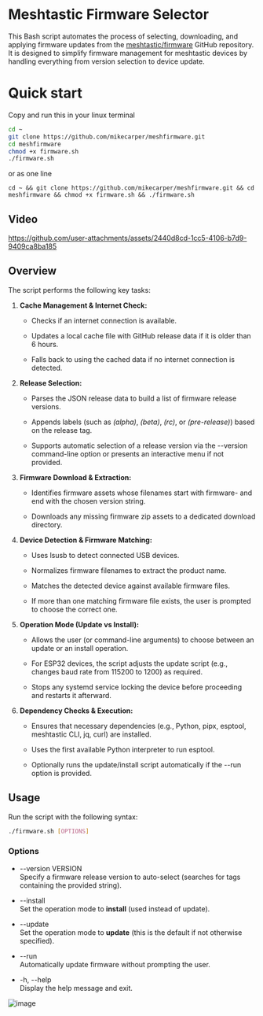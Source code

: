 # Meshtastic Firmware Selector
This Bash script automates the process of selecting, downloading, and applying firmware updates from the [meshtastic/firmware](https://github.com/meshtastic/firmware) GitHub repository. It is designed to simplify firmware management for meshtastic devices by handling everything from version selection to device update.

# Quick start
Copy and run this in your linux terminal 
```bash
cd ~
git clone https://github.com/mikecarper/meshfirmware.git
cd meshfirmware
chmod +x firmware.sh
./firmware.sh
```
or as one line
```
cd ~ && git clone https://github.com/mikecarper/meshfirmware.git && cd meshfirmware && chmod +x firmware.sh && ./firmware.sh
```

Video
-----

https://github.com/user-attachments/assets/2440d8cd-1cc5-4106-b7d9-9409ca8ba185



Overview
--------

The script performs the following key tasks:

1.  **Cache Management & Internet Check:**
    
    *   Checks if an internet connection is available.
        
    *   Updates a local cache file with GitHub release data if it is older than 6 hours.
        
    *   Falls back to using the cached data if no internet connection is detected.
        
2.  **Release Selection:**
    
    *   Parses the JSON release data to build a list of firmware release versions.
        
    *   Appends labels (such as _(alpha)_, _(beta)_, _(rc)_, or _(pre-release)_) based on the release tag.
        
    *   Supports automatic selection of a release version via the --version command-line option or presents an interactive menu if not provided.
        
3.  **Firmware Download & Extraction:**
    
    *   Identifies firmware assets whose filenames start with firmware- and end with the chosen version string.
        
    *   Downloads any missing firmware zip assets to a dedicated download directory.
        
        
4.  **Device Detection & Firmware Matching:**
    
    *   Uses lsusb to detect connected USB devices.
        
    *   Normalizes firmware filenames to extract the product name.
        
    *   Matches the detected device against available firmware files.
        
    *   If more than one matching firmware file exists, the user is prompted to choose the correct one.
        
5.  **Operation Mode (Update vs Install):**
    
    *   Allows the user (or command-line arguments) to choose between an update or an install operation.
        
    *   For ESP32 devices, the script adjusts the update script (e.g., changes baud rate from 115200 to 1200) as required.
        
    *   Stops any systemd service locking the device before proceeding and restarts it afterward.
        
6.  **Dependency Checks & Execution:**
    
    *   Ensures that necessary dependencies (e.g., Python, pipx, esptool, meshtastic CLI, jq, curl) are installed.
        
    *   Uses the first available Python interpreter to run esptool.
        
    *   Optionally runs the update/install script automatically if the --run option is provided.
        

Usage
-----

Run the script with the following syntax:

```bash
./firmware.sh [OPTIONS]   
```

### Options

*   \--version VERSION  
    Specify a firmware release version to auto-select (searches for tags containing the provided string).
    
*   \--install  
    Set the operation mode to **install** (used instead of update).
    
*   \--update  
    Set the operation mode to **update** (this is the default if not otherwise specified).
    
*   \--run  
    Automatically update firmware without prompting the user.
    
*   \-h, --help  
    Display the help message and exit.
    
![image](https://github.com/user-attachments/assets/2d19acfc-ea3b-45ae-8051-fcf604a3c8ae)

